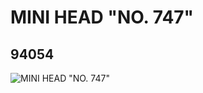 # MINI HEAD "NO. 747"
## 94054
![MINI HEAD "NO. 747"](https://lc-www-live-s.legocdn.com/media/bricks/5/2/4613391.jpg)